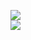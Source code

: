 [![](https://img.shields.io/badge/Made%20With-Github%20Spray-lightgrey.svg?style=for-the-badge&logo=github)](https://github.com/Annihil/github-spray#11026)  
[![](https://i.imgur.com/2DrTn0Z.gif)](https://github.com/Annihil/github-spray)